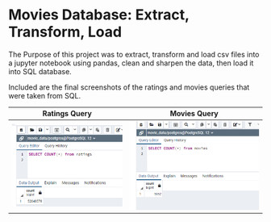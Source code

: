 # Movies Database: Extract, Transform, Load

The Purpose of this project was to extract, transform and load csv files into a jupyter notebook using pandas, clean and sharpen the data, then load it into SQL database. 

Included are the final screenshots of the ratings and movies queries that were taken from SQL.


|Ratings Query                                                                          |Movies Query                                                                          |
|---------------------------------------------------------------------------------------|--------------------------------------------------------------------------------------|
![](https://github.com/Mikeblanchard/Movies-ETL/blob/main/Resources/rattings_query.png) | ![](https://github.com/Mikeblanchard/Movies-ETL/blob/main/Resources/movies_query.png)|
